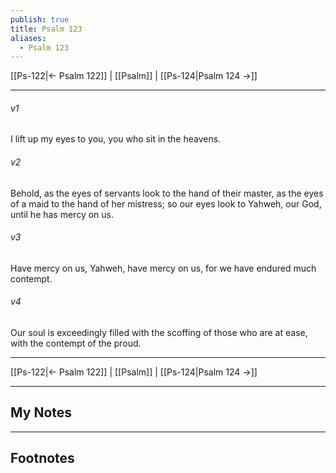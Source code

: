 ```yaml
---
publish: true
title: Psalm 123
aliases:
  - Psalm 123
---
```


[[Ps-122|← Psalm 122]] | [[Psalm]] | [[Ps-124|Psalm 124 →]]
***



###### v1 
I lift up my eyes to you, you who sit in the heavens. 

###### v2 
Behold, as the eyes of servants look to the hand of their master, as the eyes of a maid to the hand of her mistress; so our eyes look to Yahweh, our God, until he has mercy on us. 

###### v3 
Have mercy on us, Yahweh, have mercy on us, for we have endured much contempt. 

###### v4 
Our soul is exceedingly filled with the scoffing of those who are at ease, with the contempt of the proud.

***
[[Ps-122|← Psalm 122]] | [[Psalm]] | [[Ps-124|Psalm 124 →]]

---
## My Notes

---
## Footnotes